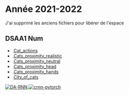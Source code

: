 # Année 2021-2022

J'ai supprimé les anciens fichiers  pour libérer de l'espace

## DSAA1 Num


* .[Cat_actions](https://zuomarage.github.io/zuomarage_paysages/cat_actions.html) 
* .[Cats_proximity_realistic](https://zuomarage.github.io/zuomarage_paysages/cats_proximitty.html)
* .[Cats_proximity_neutral](https://zuomarage.github.io/zuomarage_paysages/cats_proximity.html) 
* .[Cats_proximity_head](https://zuomarage.github.io/zuomarage_paysages/cats_proximitty.html)
* .[Cats_proximity_hands](https://zuomarage.github.io/zuomarage_paysages/cats_proximitty.html)
* .[City_of_cats](https://zuomarage.github.io/zuomarage_paysages/cats_proximitty.html)

<a href="https://zuomarage.github.io/zuomarage_paysages/cats_proximity.html">
  <img align="center" src="https://github-readme-stats.vercel.app/api/pin/?username=zhenye-na&repo=DA-RNN&show_icons=true&line_height=27&title_color=6aa6f8&text_color=8a919a&icon_color=6aa6f8&bg_color=22272e" alt="DA-RNN" />
</a>

<a href="https://zuomarage.github.io/zuomarage_paysages/cats_proximity.html">
  <img align="center" src="https://github-readme-stats.vercel.app/api/pin/?username=zhenye-na&repo=crnn-pytorch&show_icons=true&line_height=27&title_color=6aa6f8&text_color=8a919a&icon_color=6aa6f8&bg_color=22272e" alt="crnn-pytorch" />
</a>
